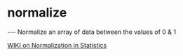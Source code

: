 # normalize

--- Normalize an array of data between the values of 0 & 1

[WIKI on Normalization in Statistics](https://en.wikipedia.org/wiki/Normalization_(statistics))
